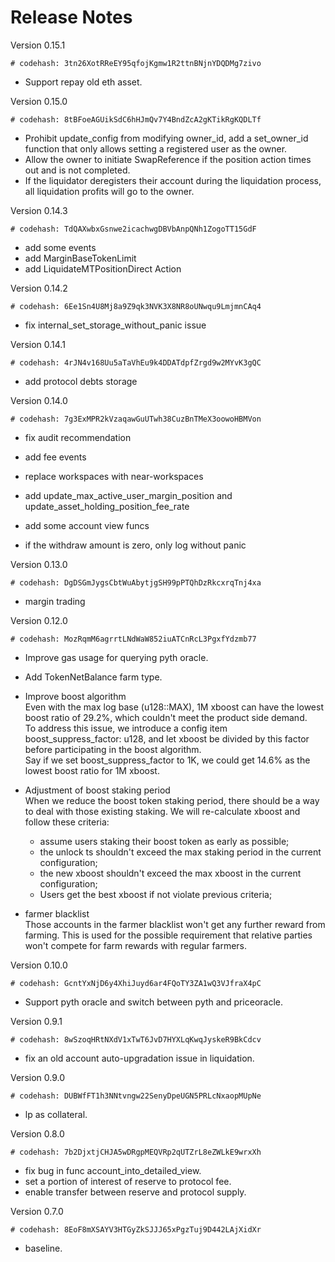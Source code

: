 # Release Notes

Version 0.15.1
```bash=
# codehash: 3tn26XotRReEY95qfojKgmw1R2ttnBNjnYDQDMg7zivo
```
- Support repay old eth asset.

Version 0.15.0
```bash=
# codehash: 8tBFoeAGUikSdC6hHJmQv7Y4BndZcA2gKTikRgKQDLTf
```
- Prohibit update_config from modifying owner_id, add a set_owner_id function that only allows setting a registered user as the owner.
- Allow the owner to initiate SwapReference if the position action times out and is not completed.
- If the liquidator deregisters their account during the liquidation process, all liquidation profits will go to the owner.

Version 0.14.3
```bash=
# codehash: TdQAXwbxGsnwe2icachwgDBVbAnpQNh1ZogoTT15GdF
```
- add some events
- add MarginBaseTokenLimit
- add LiquidateMTPositionDirect Action

Version 0.14.2
```bash=
# codehash: 6Ee1Sn4U8Mj8a9Z9qk3NVK3X8NR8oUNwqu9LmjmnCAq4
```
- fix internal_set_storage_without_panic issue

Version 0.14.1
```bash=
# codehash: 4rJN4v168Uu5aTaVhEu9k4DDATdpfZrgd9w2MYvK3gQC
```
- add protocol debts storage

Version 0.14.0
```bash=
# codehash: 7g3ExMPR2kVzaqawGuUTwh38CuzBnTMeX3oowoHBMVon
```
- fix audit recommendation

- add fee events

- replace workspaces with near-workspaces

- add update_max_active_user_margin_position and update_asset_holding_position_fee_rate

- add some account view funcs

- if the withdraw amount is zero, only log without panic

Version 0.13.0
```bash=
# codehash: DgDSGmJygsCbtWuAbytjgSH99pPTQhDzRkcxrqTnj4xa 
```
- margin trading

Version 0.12.0
```bash=
# codehash: MozRqmM6agrrtLNdWaW852iuATCnRcL3PgxfYdzmb77 
```
- Improve gas usage for querying pyth oracle. 

- Add TokenNetBalance farm type.

- Improve boost algorithm  
  Even with the max log base (u128::MAX), 1M xboost can have the lowest boost ratio of 29.2%, which couldn't meet the product side demand.  
  To address this issue, we introduce a config item boost_suppress_factor: u128, and let xboost be divided by this factor before participating in the boost algorithm.  
  Say if we set boost_suppress_factor to 1K, we could get 14.6% as the lowest boost ratio for 1M xboost.
 
- Adjustment of boost staking period  
  When we reduce the boost token staking period, there should be a way to deal with those existing staking.
  We will re-calculate xboost and follow these criteria:
  - assume users staking their boost token as early as possible;
  - the unlock ts shouldn't exceed the max staking period in the current configuration;
  - the new xboost shouldn't exceed the max xboost in the current configuration;
  - Users get the best xboost if not violate previous criteria;
 
- farmer blacklist  
  Those accounts in the farmer blacklist won't get any further reward from farming. This is used for the possible requirement that relative parties won't compete for farm rewards with regular farmers.

Version 0.10.0
```bash=
# codehash: GcntYxNjD6y4XhiJuyd6ar4FQoTY3ZA1wQ3VJfraX4pC 
```
- Support pyth oracle and switch between pyth and priceoracle.

Version 0.9.1
```bash=
# codehash: 8wSzoqHRtNXdV1xTwT6JvD7HYXLqKwqJyskeR9BkCdcv 
```
- fix an old account auto-upgradation issue in liquidation.

Version 0.9.0
```bash=
# codehash: DUBWfFT1h3NNtvngw22SenyDpeUGN5PRLcNxaopMUpNe 
```
- lp as collateral.

Version 0.8.0
```bash=
# codehash: 7b2DjxtjCHJA5wDRgpMEQVRp2qUTZrL8eZWLkE9wrxXh
```
- fix bug in func account_into_detailed_view.
- set a portion of interest of reserve to protocol fee.
- enable transfer between reserve and protocol supply.

Version 0.7.0
```bash=
# codehash: 8EoF8mXSAYV3HTGyZkSJJJ65xPgzTuj9D442LAjXidXr
```
- baseline.
